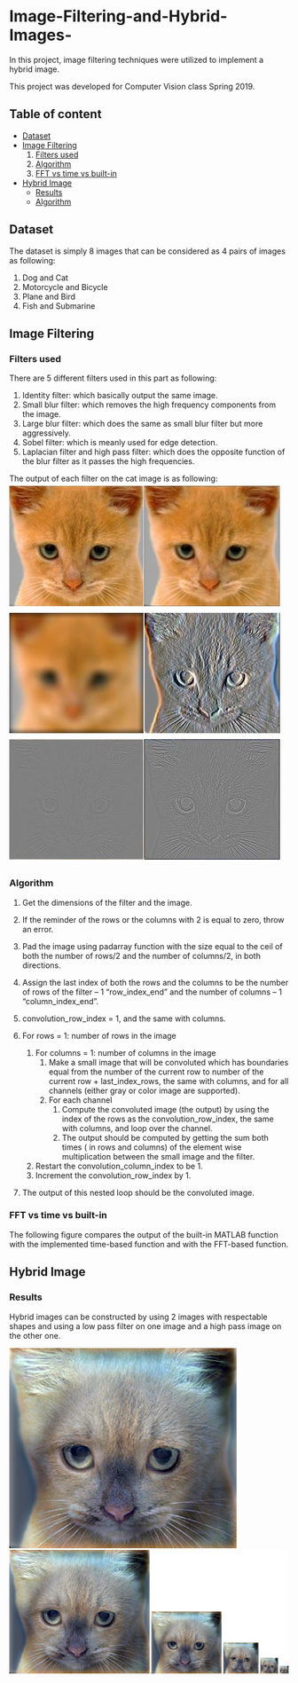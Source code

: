 # Image-Filtering-and-Hybrid-Images-
In this project, image filtering techniques were utilized to implement a hybrid image.

This project was developed for Computer Vision class Spring 2019.

## Table of content
- [Dataset](#Dataset)
- [Image Filtering](#Image-Filtering)
  1. [Filters used](#Filters-used)
  2. [Algorithm](#Finding-Donors-for-Charity)
  3. [FFT vs time vs built-in](#FFT-vs-time-vs-built-in)
- [Hybrid Image](#Mini-Projects)
    - [Results](#Results)
    - [Algorithm](#Algorithm)

## Dataset
The dataset is simply 8 images that can be considered as 4 pairs of images as following:
1. Dog and Cat
2. Motorcycle and Bicycle
3. Plane and Bird
4. Fish and Submarine

## Image Filtering

### Filters used
There are 5 different filters used in this part as following:
1. Identity filter: which basically output the same image.
2. Small blur filter: which removes the high frequency components from the image.
3. Large blur filter: which does the same as small blur filter but more aggressively.
4. Sobel filter: which is meanly used for edge detection.
5. Laplacian filter and high pass filter: which does the opposite function of the blur
filter as it passes the high frequencies.

The output of each filter on the cat image is as following:
![](https://github.com/ahmedwael19/Image-Filtering-and-Hybrid-Images-/blob/master/21.JPG)

### Algorithm

1. Get the dimensions of the filter and the image.
2. If the reminder of the rows or the columns with 2 is equal to zero, throw an error.
3. Pad the image using padarray function with the size equal to the ceil of both the
number of rows/2 and the number of columns/2, in both directions.
4. Assign the last index of both the rows and the columns to be the number of rows of
the filter – 1 “row_index_end” and the number of columns – 1 “column_index_end”.
5. convolution_row_index = 1, and the same with columns.

6. For rows = 1: number of rows in the image
    1. For columns = 1: number of columns in the image
        1. Make a small image that will be convoluted which has boundaries equal from
the number of the current row to number of the current row +
last_index_rows, the same with columns, and for all channels (either gray or
color image are supported).
        2. For each channel
            1. Compute the convoluted image (the output) by using the index of the
rows as the convolution_row_index, the same with columns, and loop
over the channel.
            2. The output should be computed by getting the sum both times ( in rows
and columns) of the element wise multiplication between the small
image and the filter.
    2. Restart the convolution_column_index to be 1.
    3. Increment the convolution_row_index by 1.
7. The output of this nested loop should be the convoluted image.

### FFT vs time vs built-in
The following figure compares the output of the built-in MATLAB function with the implemented
time-based function and with the FFT-based function.


## Hybrid Image

### Results
Hybrid images can be constructed by using 2 images with respectable shapes and using a low
pass filter on one image and a high pass image on the other one.

![](https://github.com/ahmedwael19/Image-Filtering-and-Hybrid-Images-/blob/master/hybrid_image.jpg)
![](https://github.com/ahmedwael19/Image-Filtering-and-Hybrid-Images-/blob/master/hybrid_image_scales.jpg)
